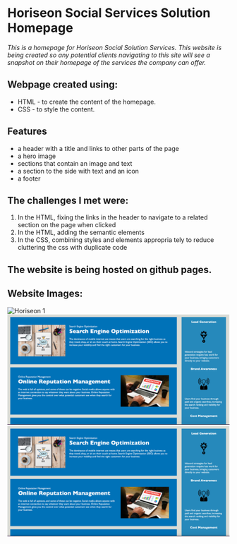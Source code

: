 # Horiseon Social Services Solution Homepage

*This is a homepage for Horiseon Social Solution Services. This website is being created so any potential clients navigating to this site will see a snapshot on their homepage of the services the company can offer.*

## Webpage created using:
* HTML - to create the content of the homepage. 
* CSS -  to style the content.

## Features
* a header with a title and links to other parts of the page
* a hero image
* sections that contain an image and text
* a section to the side with text and an icon
* a footer

## The challenges I met were:
1. In the HTML, fixing the links in the header to navigate to a related section on the page when clicked
2. In the HTML, adding the semantic elements
3. In the CSS, combining styles and elements appropria tely to reduce cluttering the css with duplicate code

## The website is being hosted on github pages.

## Website Images:

![Horiseon 1](assets/Website1.png)
![Horiseon 2](assets/Website2.png)
![Horiseon 3](assets/Website2.png)